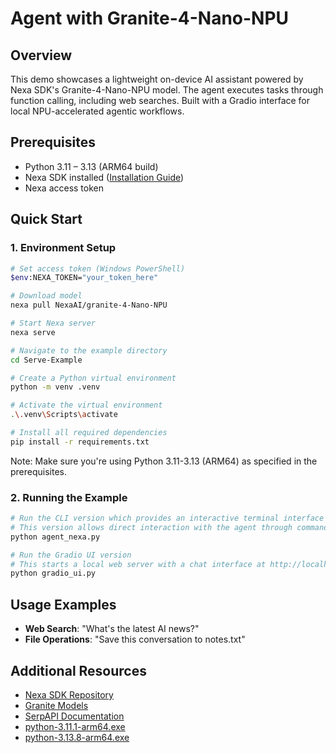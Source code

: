# Agent with Granite-4-Nano-NPU

## Overview

This demo showcases a lightweight on-device AI assistant powered by Nexa SDK's Granite-4-Nano-NPU model. The agent executes tasks through function calling, including web searches. Built with a Gradio interface for local NPU-accelerated agentic workflows.

## Prerequisites
- Python 3.11 – 3.13 (ARM64 build)
- Nexa SDK installed ([Installation Guide](https://github.com/NexaAI/nexa-sdk))
- Nexa access token

## Quick Start

### 1. Environment Setup

```bash
# Set access token (Windows PowerShell)
$env:NEXA_TOKEN="your_token_here"

# Download model
nexa pull NexaAI/granite-4-Nano-NPU

# Start Nexa server
nexa serve

# Navigate to the example directory
cd Serve-Example

# Create a Python virtual environment
python -m venv .venv

# Activate the virtual environment
.\.venv\Scripts\activate

# Install all required dependencies
pip install -r requirements.txt
```

Note: Make sure you're using Python 3.11-3.13 (ARM64) as specified in the prerequisites.

### 2. Running the Example

```bash
# Run the CLI version which provides an interactive terminal interface
# This version allows direct interaction with the agent through command line
python agent_nexa.py

# Run the Gradio UI version
# This starts a local web server with a chat interface at http://localhost:7860
python gradio_ui.py

```

## Usage Examples

- **Web Search**: "What's the latest AI news?"
- **File Operations**: "Save this conversation to notes.txt"

## Additional Resources

- [Nexa SDK Repository](https://github.com/NexaAI/nexa-sdk)
- [Granite Models](https://huggingface.co/ibm-granite)
- [SerpAPI Documentation](https://serpapi.com/)
- [python-3.11.1-arm64.exe](https://www.python.org/ftp/python/3.11.1/python-3.11.1-arm64.exe)
- [python-3.13.8-arm64.exe](https://www.python.org/ftp/python/3.13.8/python-3.13.8-arm64.exe)